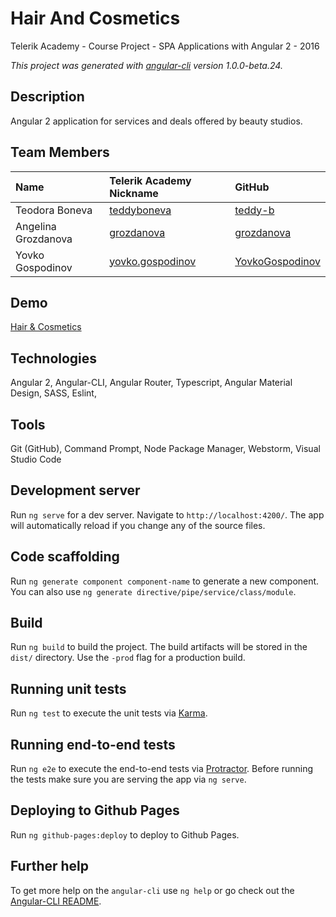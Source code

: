 # Hair And Cosmetics

Telerik Academy - Course Project - SPA Applications with Angular 2 - 2016

*This project was generated with [angular-cli](https://github.com/angular/angular-cli) version 1.0.0-beta.24.*

## Description

Angular 2 application for services and deals offered by beauty studios.

## Team Members

| Name | Telerik Academy Nickname | GitHub |
| :------------- | :------------------- | :------------------------------------------|
| Teodora Boneva | [teddyboneva](https://telerikacademy.com/Users/teddyboneva) | [teddy-b](https://github.com/teddy-b) |
| Angelina Grozdanova | [grozdanova](https://telerikacademy.com/Users/grozdanova) | [grozdanova](https://github.com/grozdanova) |
| Yovko Gospodinov | [yovko.gospodinov](https://telerikacademy.com/Users/yovko.gospodinov) | [YovkoGospodinov](https://github.com/YovkoGospodinov) |

## Demo

[Hair & Cosmetics](https://teddy-b.github.io/hair-and-cosmetics)

## Technologies

Angular 2, Angular-CLI, Angular Router, Typescript, Angular Material Design, SASS, Eslint, 

## Tools

Git (GitHub), Command Prompt, Node Package Manager, Webstorm, Visual Studio Code

## Development server
Run `ng serve` for a dev server. Navigate to `http://localhost:4200/`. The app will automatically reload if you change any of the source files.

## Code scaffolding

Run `ng generate component component-name` to generate a new component. You can also use `ng generate directive/pipe/service/class/module`.

## Build

Run `ng build` to build the project. The build artifacts will be stored in the `dist/` directory. Use the `-prod` flag for a production build.

## Running unit tests

Run `ng test` to execute the unit tests via [Karma](https://karma-runner.github.io).

## Running end-to-end tests

Run `ng e2e` to execute the end-to-end tests via [Protractor](http://www.protractortest.org/).
Before running the tests make sure you are serving the app via `ng serve`.

## Deploying to Github Pages

Run `ng github-pages:deploy` to deploy to Github Pages.

## Further help

To get more help on the `angular-cli` use `ng help` or go check out the [Angular-CLI README](https://github.com/angular/angular-cli/blob/master/README.md).
